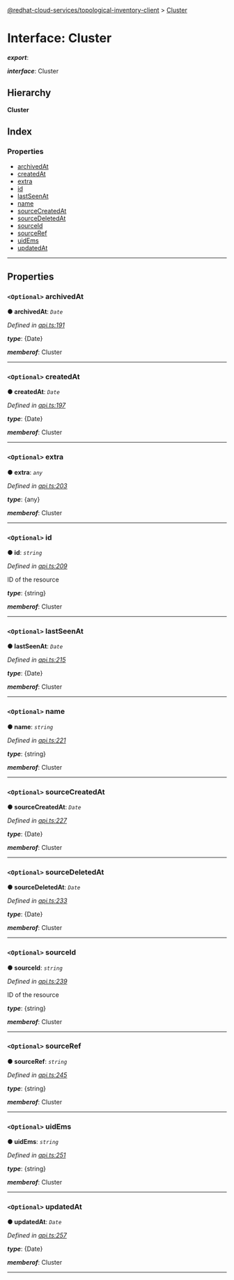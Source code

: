 [@redhat-cloud-services/topological-inventory-client](../README.md) > [Cluster](../interfaces/cluster.md)

# Interface: Cluster

*__export__*: 

*__interface__*: Cluster

## Hierarchy

**Cluster**

## Index

### Properties

* [archivedAt](cluster.md#archivedat)
* [createdAt](cluster.md#createdat)
* [extra](cluster.md#extra)
* [id](cluster.md#id)
* [lastSeenAt](cluster.md#lastseenat)
* [name](cluster.md#name)
* [sourceCreatedAt](cluster.md#sourcecreatedat)
* [sourceDeletedAt](cluster.md#sourcedeletedat)
* [sourceId](cluster.md#sourceid)
* [sourceRef](cluster.md#sourceref)
* [uidEms](cluster.md#uidems)
* [updatedAt](cluster.md#updatedat)

---

## Properties

<a id="archivedat"></a>

### `<Optional>` archivedAt

**● archivedAt**: *`Date`*

*Defined in [api.ts:191](https://github.com/RedHatInsights/javascript-clients/blob/master/packages/topological-inventory/api.ts#L191)*

*__type__*: {Date}

*__memberof__*: Cluster

___
<a id="createdat"></a>

### `<Optional>` createdAt

**● createdAt**: *`Date`*

*Defined in [api.ts:197](https://github.com/RedHatInsights/javascript-clients/blob/master/packages/topological-inventory/api.ts#L197)*

*__type__*: {Date}

*__memberof__*: Cluster

___
<a id="extra"></a>

### `<Optional>` extra

**● extra**: *`any`*

*Defined in [api.ts:203](https://github.com/RedHatInsights/javascript-clients/blob/master/packages/topological-inventory/api.ts#L203)*

*__type__*: {any}

*__memberof__*: Cluster

___
<a id="id"></a>

### `<Optional>` id

**● id**: *`string`*

*Defined in [api.ts:209](https://github.com/RedHatInsights/javascript-clients/blob/master/packages/topological-inventory/api.ts#L209)*

ID of the resource

*__type__*: {string}

*__memberof__*: Cluster

___
<a id="lastseenat"></a>

### `<Optional>` lastSeenAt

**● lastSeenAt**: *`Date`*

*Defined in [api.ts:215](https://github.com/RedHatInsights/javascript-clients/blob/master/packages/topological-inventory/api.ts#L215)*

*__type__*: {Date}

*__memberof__*: Cluster

___
<a id="name"></a>

### `<Optional>` name

**● name**: *`string`*

*Defined in [api.ts:221](https://github.com/RedHatInsights/javascript-clients/blob/master/packages/topological-inventory/api.ts#L221)*

*__type__*: {string}

*__memberof__*: Cluster

___
<a id="sourcecreatedat"></a>

### `<Optional>` sourceCreatedAt

**● sourceCreatedAt**: *`Date`*

*Defined in [api.ts:227](https://github.com/RedHatInsights/javascript-clients/blob/master/packages/topological-inventory/api.ts#L227)*

*__type__*: {Date}

*__memberof__*: Cluster

___
<a id="sourcedeletedat"></a>

### `<Optional>` sourceDeletedAt

**● sourceDeletedAt**: *`Date`*

*Defined in [api.ts:233](https://github.com/RedHatInsights/javascript-clients/blob/master/packages/topological-inventory/api.ts#L233)*

*__type__*: {Date}

*__memberof__*: Cluster

___
<a id="sourceid"></a>

### `<Optional>` sourceId

**● sourceId**: *`string`*

*Defined in [api.ts:239](https://github.com/RedHatInsights/javascript-clients/blob/master/packages/topological-inventory/api.ts#L239)*

ID of the resource

*__type__*: {string}

*__memberof__*: Cluster

___
<a id="sourceref"></a>

### `<Optional>` sourceRef

**● sourceRef**: *`string`*

*Defined in [api.ts:245](https://github.com/RedHatInsights/javascript-clients/blob/master/packages/topological-inventory/api.ts#L245)*

*__type__*: {string}

*__memberof__*: Cluster

___
<a id="uidems"></a>

### `<Optional>` uidEms

**● uidEms**: *`string`*

*Defined in [api.ts:251](https://github.com/RedHatInsights/javascript-clients/blob/master/packages/topological-inventory/api.ts#L251)*

*__type__*: {string}

*__memberof__*: Cluster

___
<a id="updatedat"></a>

### `<Optional>` updatedAt

**● updatedAt**: *`Date`*

*Defined in [api.ts:257](https://github.com/RedHatInsights/javascript-clients/blob/master/packages/topological-inventory/api.ts#L257)*

*__type__*: {Date}

*__memberof__*: Cluster

___

